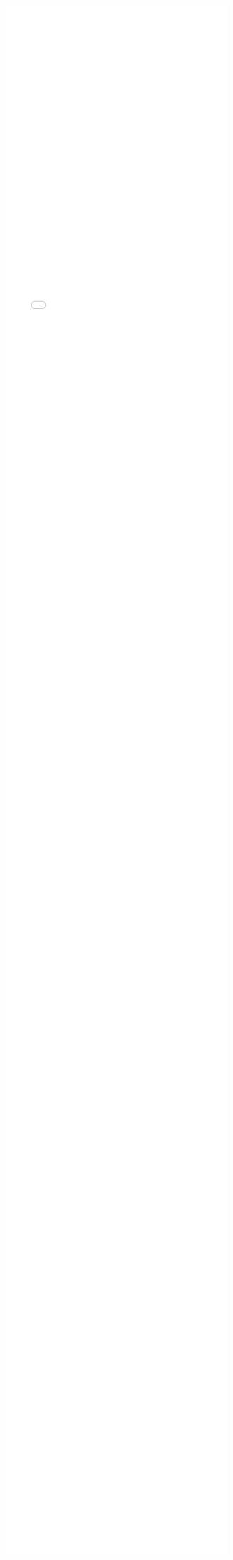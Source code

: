 <style>
.container {
display: flex;
flex-direction: column;
height: 88vh;
}
.iframe-container {
flex-grow: 1; /* Allow the iframe to grow and fill space */
width: 100%;
overflow: hidden;
}
iframe {
width: 100%;
height: 100%;
border: none;
}
</style>
<div class="container">
<div class="iframe-container">
<iframe src="../circulation2024/index.html" width="1400" height="868"></iframe>
</div>
</div>


